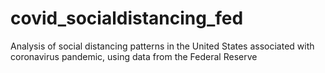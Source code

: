 # covid_socialdistancing_fed
Analysis of social distancing patterns in the United States associated with coronavirus pandemic, using data from the Federal Reserve
